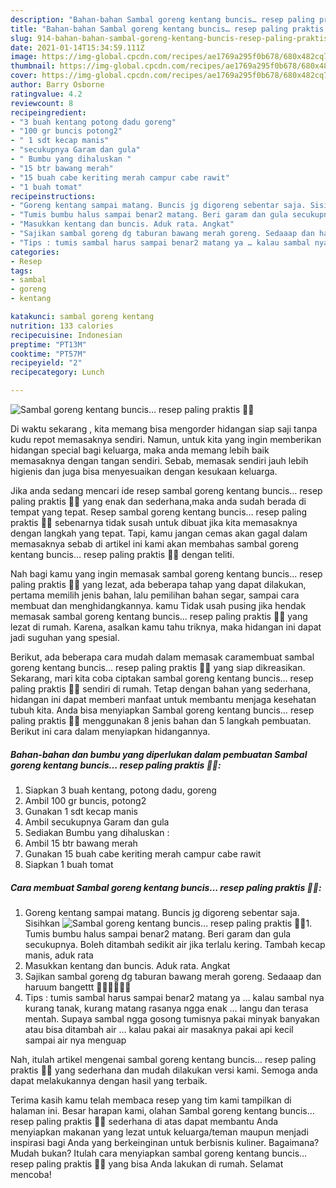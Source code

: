 ```yaml
---
description: "Bahan-bahan Sambal goreng kentang buncis… resep paling praktis 👍🏻 Sederhana Untuk Jualan"
title: "Bahan-bahan Sambal goreng kentang buncis… resep paling praktis 👍🏻 Sederhana Untuk Jualan"
slug: 914-bahan-bahan-sambal-goreng-kentang-buncis-resep-paling-praktis-sederhana-untuk-jualan
date: 2021-01-14T15:34:59.111Z
image: https://img-global.cpcdn.com/recipes/ae1769a295f0b678/680x482cq70/sambal-goreng-kentang-buncis…-resep-paling-praktis-👍🏻-foto-resep-utama.jpg
thumbnail: https://img-global.cpcdn.com/recipes/ae1769a295f0b678/680x482cq70/sambal-goreng-kentang-buncis…-resep-paling-praktis-👍🏻-foto-resep-utama.jpg
cover: https://img-global.cpcdn.com/recipes/ae1769a295f0b678/680x482cq70/sambal-goreng-kentang-buncis…-resep-paling-praktis-👍🏻-foto-resep-utama.jpg
author: Barry Osborne
ratingvalue: 4.2
reviewcount: 8
recipeingredient:
- "3 buah kentang potong dadu goreng"
- "100 gr buncis potong2"
- " 1 sdt kecap manis"
- "secukupnya Garam dan gula"
- " Bumbu yang dihaluskan "
- "15 btr bawang merah"
- "15 buah cabe keriting merah campur cabe rawit"
- "1 buah tomat"
recipeinstructions:
- "Goreng kentang sampai matang. Buncis jg digoreng sebentar saja. Sisihkan"
- "Tumis bumbu halus sampai benar2 matang. Beri garam dan gula secukupnya. Boleh ditambah sedikit air jika terlalu kering. Tambah kecap manis, aduk rata"
- "Masukkan kentang dan buncis. Aduk rata. Angkat"
- "Sajikan sambal goreng dg taburan bawang merah goreng. Sedaaap dan haruum bangettt 👍🏻👍🏻👍🏻"
- "Tips : tumis sambal harus sampai benar2 matang ya … kalau sambal nya kurang tanak, kurang matang rasanya ngga enak … langu dan terasa mentah. Supaya sambal ngga gosong tumisnya pakai minyak banyakan atau bisa ditambah air … kalau pakai air masaknya pakai api kecil sampai air nya menguap"
categories:
- Resep
tags:
- sambal
- goreng
- kentang

katakunci: sambal goreng kentang 
nutrition: 133 calories
recipecuisine: Indonesian
preptime: "PT13M"
cooktime: "PT57M"
recipeyield: "2"
recipecategory: Lunch

---
```



![Sambal goreng kentang buncis… resep paling praktis 👍🏻](https://img-global.cpcdn.com/recipes/ae1769a295f0b678/680x482cq70/sambal-goreng-kentang-buncis…-resep-paling-praktis-👍🏻-foto-resep-utama.jpg)

Di waktu  sekarang , kita memang bisa mengorder hidangan siap saji tanpa kudu repot memasaknya sendiri. Namun, untuk kita yang ingin memberikan hidangan special bagi keluarga, maka anda memang lebih baik memasaknya dengan tangan sendiri. Sebab, memasak sendiri jauh lebih higienis dan juga bisa menyesuaikan dengan kesukaan keluarga.

Jika anda sedang mencari ide resep sambal goreng kentang buncis… resep paling praktis 👍🏻 yang enak dan sederhana,maka anda sudah berada di tempat yang tepat. Resep sambal goreng kentang buncis… resep paling praktis 👍🏻  sebenarnya tidak susah untuk dibuat jika kita memasaknya dengan langkah yang tepat. Tapi, kamu jangan cemas akan gagal dalam memasaknya 
sebab di artikel ini kami akan membahas sambal goreng kentang buncis… resep paling praktis 👍🏻 dengan teliti.  



Nah bagi kamu yang ingin memasak sambal goreng kentang buncis… resep paling praktis 👍🏻 yang lezat, ada beberapa tahap yang dapat dilakukan, pertama memilih jenis bahan, lalu pemilihan bahan segar, sampai cara membuat dan menghidangkannya. kamu Tidak usah pusing jika hendak memasak sambal goreng kentang buncis… resep paling praktis 👍🏻 yang lezat di rumah. Karena, asalkan kamu  tahu triknya, maka hidangan ini dapat jadi suguhan yang spesial.

Berikut, ada beberapa cara mudah dalam memasak caramembuat sambal goreng kentang buncis… resep paling praktis 👍🏻 yang siap dikreasikan. Sekarang, mari kita coba ciptakan sambal goreng kentang buncis… resep paling praktis 👍🏻 sendiri di rumah. Tetap dengan bahan yang sederhana, hidangan ini dapat memberi manfaat untuk membantu menjaga kesehatan tubuh kita. Anda bisa menyiapkan Sambal goreng kentang buncis… resep paling praktis 👍🏻 menggunakan 8 jenis bahan dan 5 langkah pembuatan. Berikut ini cara dalam menyiapkan hidangannya.

<!--inarticleads1-->

##### Bahan-bahan dan bumbu yang diperlukan dalam pembuatan Sambal goreng kentang buncis… resep paling praktis 👍🏻:

1. Siapkan 3 buah kentang, potong dadu, goreng
1. Ambil 100 gr buncis, potong2
1. Gunakan  1 sdt kecap manis
1. Ambil secukupnya Garam dan gula
1. Sediakan  Bumbu yang dihaluskan :
1. Ambil 15 btr bawang merah
1. Gunakan 15 buah cabe keriting merah campur cabe rawit
1. Siapkan 1 buah tomat




<!--inarticleads2-->

##### Cara membuat Sambal goreng kentang buncis… resep paling praktis 👍🏻:

1. Goreng kentang sampai matang. Buncis jg digoreng sebentar saja. Sisihkan
<img src="https://img-global.cpcdn.com/steps/592684f0a47c291b/160x128cq70/sambal-goreng-kentang-buncis…-resep-paling-praktis-👍🏻-langkah-memasak-1-foto.jpg" alt="Sambal goreng kentang buncis… resep paling praktis 👍🏻">1. Tumis bumbu halus sampai benar2 matang. Beri garam dan gula secukupnya. Boleh ditambah sedikit air jika terlalu kering. Tambah kecap manis, aduk rata
1. Masukkan kentang dan buncis. Aduk rata. Angkat
1. Sajikan sambal goreng dg taburan bawang merah goreng. Sedaaap dan haruum bangettt 👍🏻👍🏻👍🏻
1. Tips : tumis sambal harus sampai benar2 matang ya … kalau sambal nya kurang tanak, kurang matang rasanya ngga enak … langu dan terasa mentah. Supaya sambal ngga gosong tumisnya pakai minyak banyakan atau bisa ditambah air … kalau pakai air masaknya pakai api kecil sampai air nya menguap




Nah, itulah artikel mengenai  sambal goreng kentang buncis… resep paling praktis 👍🏻  yang sederhana dan mudah dilakukan versi kami. Semoga anda dapat melakukannya dengan hasil yang terbaik. 

Terima kasih kamu telah membaca resep yang tim kami tampilkan di halaman ini. Besar harapan kami, olahan  Sambal goreng kentang buncis… resep paling praktis 👍🏻 sederhana di atas dapat membantu Anda menyiapkan makanan yang lezat untuk keluarga/teman maupun menjadi inspirasi bagi Anda yang berkeinginan untuk berbisnis kuliner. Bagaimana? Mudah bukan? Itulah cara menyiapkan sambal goreng kentang buncis… resep paling praktis 👍🏻 yang bisa Anda lakukan di rumah. Selamat mencoba!

